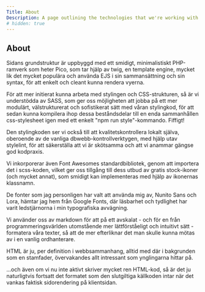 ```yaml
---
Title: About
Description: A page outlining the technologies that we're working with
# hidden: true
---
```


## About

Sidans grundstruktur är uppbyggd med ett smidigt, minimalistiskt PHP-ramverk som heter Pico, som tar hjälp av twig, en template engine, mycket lik det mycket populära och använda EJS i sin sammansättning och sin syntax, för att enkelt och cleant kunna rendera vyerna.

För att mer initierat kunna arbeta med stylingen och CSS-strukturen, så är vi understödda av SASS, som ger oss möjligheten att jobba på ett mer modulärt, välstrukturerat och sofistikerat sätt med våran stylingkod, för att sedan kunna kompilera ihop dessa beståndsdelar till en enda sammanhållen css-stylesheet igen med ett enkelt "npm run style"-kommando. Fiffigt!

Den stylingkoden ser vi också till att kvalitetskontrollera lokalt själva, oberoende av de vanliga dbwebb-kontrollverktygen, med hjälp utav stylelint, för att säkerställa att vi är skötsamma och att vi anammar gängse god kodpraxis.

Vi inkorporerar även Font Awesomes standardbibliotek, genom att importera det i scss-koden, vilket ger oss tillgång till dess utbud av gratis stock-ikoner (och mycket annat), som smidigt kan implementeras med hjälp av ikonernas klassnamn.

De fonter som jag personligen har valt att använda mig av, Nunito Sans och Lora, hämtar jag hem från Google Fonts, där läsbarhet och tydlighet har varit ledstjärnorna i min typografiska avvägning.

Vi använder oss av markdown för att på ett avskalat - och för en från programmeringsvärlden utomstående mer lättförståeligt och intuitivt sätt - formatera våra texter, så att de mer efterliknar det man skulle kunna mötas av i en vanlig ordhanterare.

HTML är ju, per definition i webbsammanhang, alltid med där i bakgrunden som en stamfader, övervakandes allt intressant som ynglingarna hittar på.

...och även om vi nu inte aktivt skriver mycket ren HTML-kod, så är det ju naturligtvis fortsatt det formatet som den slutgiltiga källkoden intar när det vankas faktisk sidorendering på klientsidan.